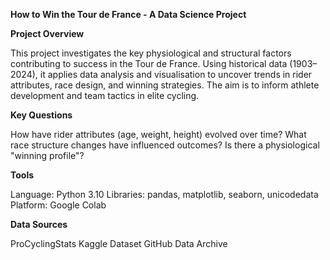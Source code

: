 **How to Win the Tour de France - A Data Science Project**

**Project Overview**

This project investigates the key physiological and structural factors contributing to success in the Tour de France. Using historical data (1903–2024), it applies data analysis and visualisation to uncover trends in rider attributes, race design, and winning strategies. The aim is to inform athlete development and team tactics in elite cycling.

**Key Questions**

How have rider attributes (age, weight, height) evolved over time?
What race structure changes have influenced outcomes?
Is there a physiological "winning profile"?

**Tools**

Language: Python 3.10
Libraries: pandas, matplotlib, seaborn, unicodedata
Platform: Google Colab

**Data Sources**

ProCyclingStats
Kaggle Dataset
GitHub Data Archive

